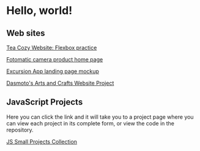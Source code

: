 <h1>Hello, world!</h1>


<h2>Web sites</h2>

[Tea Cozy Website: Flexbox practice](https://falc0n89.github.io/tea-cozy/index.html)

[Fotomatic camera product home page](https://falc0n89.github.io/Fotomatic/index.html)

[Excursion App landing page mockup](https://falc0n89.github.io/Excursion/index.html)

[Dasmoto's Arts and Crafts Website Project](https://Falc0n89.github.io/HTML-and-CSS-playgrounds/Dasmotos%20Arts%20and%20Crafts/Index.html)

<h2>JavaScript Projects</h2>

Here you can click the link and it will take you to a project page where you can view each project in its complete form, or view the code in the repository.

[JS Small Projects Collection](https://falc0n89.github.io/JS-projects-from-CodeCademy/)



